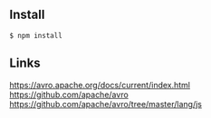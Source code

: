 ## Install

```
$ npm install
```

## Links
https://avro.apache.org/docs/current/index.html
https://github.com/apache/avro
https://github.com/apache/avro/tree/master/lang/js
